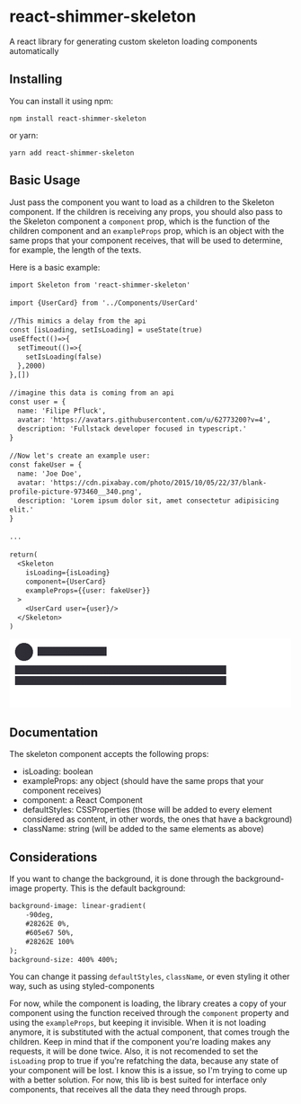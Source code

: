 # react-shimmer-skeleton
A react library for generating custom skeleton loading components automatically

## Installing

You can install it using npm:
```
npm install react-shimmer-skeleton
```

or yarn: 
```
yarn add react-shimmer-skeleton
```

## Basic Usage 

Just pass the component you want to load as a children to the Skeleton component. 
If the children is receiving any props, you should also pass to the Skeleton component a 
`component` prop, which is the function of the children component
and an `exampleProps` prop, which is an object with the same props that your component receives, 
that will be used to determine, for example, the length of the texts.

Here is a basic example: 
```
import Skeleton from 'react-shimmer-skeleton'

import {UserCard} from '../Components/UserCard'

//This mimics a delay from the api
const [isLoading, setIsLoading] = useState(true)
useEffect(()=>{
  setTimeout(()=>{
    setIsLoading(false)
  },2000)
},[])

//imagine this data is coming from an api
const user = {
  name: 'Filipe Pfluck',
  avatar: 'https://avatars.githubusercontent.com/u/62773200?v=4',
  description: 'Fullstack developer focused in typescript.'
}

//Now let's create an example user:
const fakeUser = {
  name: 'Joe Doe',
  avatar: 'https://cdn.pixabay.com/photo/2015/10/05/22/37/blank-profile-picture-973460__340.png',
  description: 'Lorem ipsum dolor sit, amet consectetur adipisicing elit.'
}

...

return(
  <Skeleton
    isLoading={isLoading}
    component={UserCard}
    exampleProps={{user: fakeUser}}
  >
    <UserCard user={user}/>
  </Skeleton>
)
```

![GIF example](https://github.com/FilipePfluck/react-shimmer-skeleton/blob/main/skeleton3.gif)

## Documentation 

The skeleton component accepts the following props: 
- isLoading: boolean
- exampleProps: any object (should have the same props that your component receives)
- component: a React Component
- defaultStyles: CSSProperties (those will be added to every element considered as content, in other words, the ones that have a background)
- className: string (will be added to the same elements as above)

## Considerations

If you want to change the background, it is done through the background-image property.
This is the default background: 
```
background-image: linear-gradient(
    -90deg,
    #28262E 0%,
    #605e67 50%,
    #28262E 100%
);
background-size: 400% 400%;
```
You can change it passing `defaultStyles`, `className`, or even styling it other way, such as using styled-components

For now, while the component is loading, the library creates a copy of your component using the function received through the `component` property and using the `exampleProps`, but keeping it invisible. When it is not loading anymore, it is substituted with the actual component, that comes trough the children. Keep in mind that if the component you're loading makes any requests, it will be done twice. Also, it is not recomended to set the `isLoading` prop to true if you're refatching the data, because any state of your component will be lost. I know this is a issue, so I'm trying to come up with a better solution. For now, this lib is best suited for interface only components, that receives all the data they need through props.
